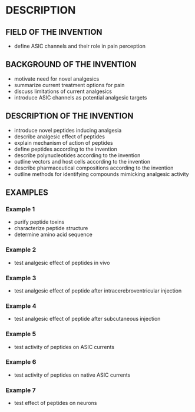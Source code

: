 # DESCRIPTION

## FIELD OF THE INVENTION

- define ASIC channels and their role in pain perception

## BACKGROUND OF THE INVENTION

- motivate need for novel analgesics
- summarize current treatment options for pain
- discuss limitations of current analgesics
- introduce ASIC channels as potential analgesic targets

## DESCRIPTION OF THE INVENTION

- introduce novel peptides inducing analgesia
- describe analgesic effect of peptides
- explain mechanism of action of peptides
- define peptides according to the invention
- describe polynucleotides according to the invention
- outline vectors and host cells according to the invention
- describe pharmaceutical compositions according to the invention
- outline methods for identifying compounds mimicking analgesic activity

## EXAMPLES

### Example 1

- purify peptide toxins
- characterize peptide structure
- determine amino acid sequence

### Example 2

- test analgesic effect of peptides in vivo

### Example 3

- test analgesic effect of peptide after intracerebroventricular injection

### Example 4

- test analgesic effect of peptide after subcutaneous injection

### Example 5

- test activity of peptides on ASIC currents

### Example 6

- test activity of peptides on native ASIC currents

### Example 7

- test effect of peptides on neurons

